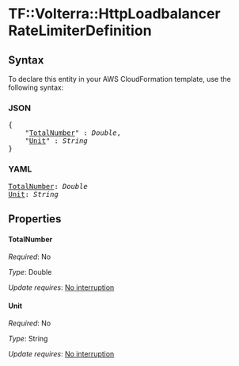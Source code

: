 # TF::Volterra::HttpLoadbalancer RateLimiterDefinition

## Syntax

To declare this entity in your AWS CloudFormation template, use the following syntax:

### JSON

<pre>
{
    "<a href="#totalnumber" title="TotalNumber">TotalNumber</a>" : <i>Double</i>,
    "<a href="#unit" title="Unit">Unit</a>" : <i>String</i>
}
</pre>

### YAML

<pre>
<a href="#totalnumber" title="TotalNumber">TotalNumber</a>: <i>Double</i>
<a href="#unit" title="Unit">Unit</a>: <i>String</i>
</pre>

## Properties

#### TotalNumber

_Required_: No

_Type_: Double

_Update requires_: [No interruption](https://docs.aws.amazon.com/AWSCloudFormation/latest/UserGuide/using-cfn-updating-stacks-update-behaviors.html#update-no-interrupt)

#### Unit

_Required_: No

_Type_: String

_Update requires_: [No interruption](https://docs.aws.amazon.com/AWSCloudFormation/latest/UserGuide/using-cfn-updating-stacks-update-behaviors.html#update-no-interrupt)

